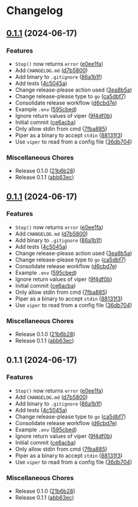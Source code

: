 # Changelog

## [0.1.1](https://github.com/AndrewVota/piper/compare/v0.1.1...v0.1.1) (2024-06-17)


### Features

* `Stop()` now returns `error` ([e0ee1fa](https://github.com/AndrewVota/piper/commit/e0ee1fa46223cf1cf7a9e632e94a378b885f9808))
* Add `CHANGELOG.md` ([d7b5800](https://github.com/AndrewVota/piper/commit/d7b5800a77b1e1722d663f407c139069731bc6b0))
* Add binary to `.gitignore` ([86a1b1f](https://github.com/AndrewVota/piper/commit/86a1b1fa8ad311be3ebb507bdaeec72c82a525bb))
* Add tests ([4c5045a](https://github.com/AndrewVota/piper/commit/4c5045a69f849fad9c4fdfcbede28f4b872b3135))
* Change release-please action used ([3ea8b5a](https://github.com/AndrewVota/piper/commit/3ea8b5aaf79e5fd149ffd446c9246e9acc6732bb))
* Change release-please type to `go` ([ca5dbf7](https://github.com/AndrewVota/piper/commit/ca5dbf7ff40c798286049c78b73b999b6cecab62))
* Consolidate release workflow ([d6cbd7e](https://github.com/AndrewVota/piper/commit/d6cbd7e29fa08a0418f79f64bea5b70c845b7f86))
* Example `.env` ([595cbed](https://github.com/AndrewVota/piper/commit/595cbed42829fede0a8d319ef79ce180d0bcd64f))
* Ignore return values of viper ([9f4df0b](https://github.com/AndrewVota/piper/commit/9f4df0b4657543ea0ff573e3830548e79df5de99))
* Initial commit ([ce6acba](https://github.com/AndrewVota/piper/commit/ce6acbaeb6b0f5ec187559a769a6bfd05dea4915))
* Only allow stdin from cmd ([7fba885](https://github.com/AndrewVota/piper/commit/7fba8853fa3bf9e9d82a3adbab8c737f1291161f))
* Piper as a binary to accept `stdin` ([88131f3](https://github.com/AndrewVota/piper/commit/88131f3f7ceee776c6e45e28d5b8f424412b4a06))
* Use `viper` to read from a config file ([36db704](https://github.com/AndrewVota/piper/commit/36db7042e557df0ca2fba1c4e285c46c7fc76b69))


### Miscellaneous Chores

* Release 0.1.0 ([21b6b28](https://github.com/AndrewVota/piper/commit/21b6b28331c02181ec8913c75990bdd01b34663e))
* Release 0.1.1 ([abb63ec](https://github.com/AndrewVota/piper/commit/abb63ecf14de251eab3013eb8167c85e6cea11a2))

## [0.1.1](https://github.com/AndrewVota/piper/compare/v0.1.1...v0.1.1) (2024-06-17)


### Features

* `Stop()` now returns `error` ([e0ee1fa](https://github.com/AndrewVota/piper/commit/e0ee1fa46223cf1cf7a9e632e94a378b885f9808))
* Add `CHANGELOG.md` ([d7b5800](https://github.com/AndrewVota/piper/commit/d7b5800a77b1e1722d663f407c139069731bc6b0))
* Add binary to `.gitignore` ([86a1b1f](https://github.com/AndrewVota/piper/commit/86a1b1fa8ad311be3ebb507bdaeec72c82a525bb))
* Add tests ([4c5045a](https://github.com/AndrewVota/piper/commit/4c5045a69f849fad9c4fdfcbede28f4b872b3135))
* Change release-please action used ([3ea8b5a](https://github.com/AndrewVota/piper/commit/3ea8b5aaf79e5fd149ffd446c9246e9acc6732bb))
* Change release-please type to `go` ([ca5dbf7](https://github.com/AndrewVota/piper/commit/ca5dbf7ff40c798286049c78b73b999b6cecab62))
* Consolidate release workflow ([d6cbd7e](https://github.com/AndrewVota/piper/commit/d6cbd7e29fa08a0418f79f64bea5b70c845b7f86))
* Example `.env` ([595cbed](https://github.com/AndrewVota/piper/commit/595cbed42829fede0a8d319ef79ce180d0bcd64f))
* Ignore return values of viper ([9f4df0b](https://github.com/AndrewVota/piper/commit/9f4df0b4657543ea0ff573e3830548e79df5de99))
* Initial commit ([ce6acba](https://github.com/AndrewVota/piper/commit/ce6acbaeb6b0f5ec187559a769a6bfd05dea4915))
* Only allow stdin from cmd ([7fba885](https://github.com/AndrewVota/piper/commit/7fba8853fa3bf9e9d82a3adbab8c737f1291161f))
* Piper as a binary to accept `stdin` ([88131f3](https://github.com/AndrewVota/piper/commit/88131f3f7ceee776c6e45e28d5b8f424412b4a06))
* Use `viper` to read from a config file ([36db704](https://github.com/AndrewVota/piper/commit/36db7042e557df0ca2fba1c4e285c46c7fc76b69))


### Miscellaneous Chores

* Release 0.1.0 ([21b6b28](https://github.com/AndrewVota/piper/commit/21b6b28331c02181ec8913c75990bdd01b34663e))
* Release 0.1.1 ([abb63ec](https://github.com/AndrewVota/piper/commit/abb63ecf14de251eab3013eb8167c85e6cea11a2))

## 0.1.1 (2024-06-17)


### Features

* `Stop()` now returns `error` ([e0ee1fa](https://github.com/AndrewVota/piper/commit/e0ee1fa46223cf1cf7a9e632e94a378b885f9808))
* Add `CHANGELOG.md` ([d7b5800](https://github.com/AndrewVota/piper/commit/d7b5800a77b1e1722d663f407c139069731bc6b0))
* Add binary to `.gitignore` ([86a1b1f](https://github.com/AndrewVota/piper/commit/86a1b1fa8ad311be3ebb507bdaeec72c82a525bb))
* Add tests ([4c5045a](https://github.com/AndrewVota/piper/commit/4c5045a69f849fad9c4fdfcbede28f4b872b3135))
* Change release-please type to `go` ([ca5dbf7](https://github.com/AndrewVota/piper/commit/ca5dbf7ff40c798286049c78b73b999b6cecab62))
* Consolidate release workflow ([d6cbd7e](https://github.com/AndrewVota/piper/commit/d6cbd7e29fa08a0418f79f64bea5b70c845b7f86))
* Example `.env` ([595cbed](https://github.com/AndrewVota/piper/commit/595cbed42829fede0a8d319ef79ce180d0bcd64f))
* Ignore return values of viper ([9f4df0b](https://github.com/AndrewVota/piper/commit/9f4df0b4657543ea0ff573e3830548e79df5de99))
* Initial commit ([ce6acba](https://github.com/AndrewVota/piper/commit/ce6acbaeb6b0f5ec187559a769a6bfd05dea4915))
* Only allow stdin from cmd ([7fba885](https://github.com/AndrewVota/piper/commit/7fba8853fa3bf9e9d82a3adbab8c737f1291161f))
* Piper as a binary to accept `stdin` ([88131f3](https://github.com/AndrewVota/piper/commit/88131f3f7ceee776c6e45e28d5b8f424412b4a06))
* Use `viper` to read from a config file ([36db704](https://github.com/AndrewVota/piper/commit/36db7042e557df0ca2fba1c4e285c46c7fc76b69))


### Miscellaneous Chores

* Release 0.1.0 ([21b6b28](https://github.com/AndrewVota/piper/commit/21b6b28331c02181ec8913c75990bdd01b34663e))
* Release 0.1.1 ([abb63ec](https://github.com/AndrewVota/piper/commit/abb63ecf14de251eab3013eb8167c85e6cea11a2))
